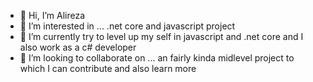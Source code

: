 - 👋 Hi, I’m Alireza
- 👀 I’m interested in ... .net core and javascript project
- 🌱 I’m currently try to level up my self in javascript and .net core and I also work as a c# developer
- 💞️ I’m looking to collaborate on ... an fairly kinda midlevel project to which I can contribute and also learn more

